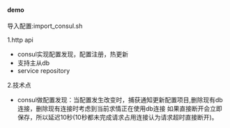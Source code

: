 #### demo

导入配置:import_consul.sh

1.http api

- consul实现配置发现，配置注册，热更新
- 支持主从db
- service repository 


2.技术点

- consul做配置发现：当配置发生改变时，捕获通知更新配置项目,删除现有db连接，删除现有连接时考虑到当前求情正在使用db连接
如果直接断开会立即保存，所以延迟10秒(10秒都未完成请求占用连接认为请求超时直接断开)。